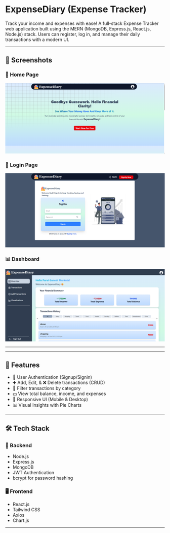 # ExpenseDiary (Expense Tracker)
Track your income and expenses with ease! A full-stack Expense Tracker web application built using the MERN (MongoDB, Express.js, React.js, Node.js) stack. Users can register, log in, and manage their daily transactions with a modern UI.

---

## 📸 Screenshots

### 🔐 Home Page
![Home Page](./client/src/assets/home.png)

### 🔐 Login Page
![Login Page](./client/src/assets/signin.png)

### 📊 Dashboard
![Dashboard](./client/src/assets/dashboard.png)

---
---

## 🚀 Features

- 🔐 User Authentication (Signup/Signin)
- ➕ Add, Edit, & ❌ Delete transactions (CRUD)
- 📂 Filter transactions by category
- 💵 View total balance, income, and expenses
- 📱 Responsive UI (Mobile & Desktop)
- 📊 Visual Insights with Pie Charts

---

## 🛠️ Tech Stack

### 🔧 Backend
- Node.js
- Express.js
- MongoDB
- JWT Authentication
- bcrypt for password hashing

### 🖥️ Frontend
- React.js
- Tailwind CSS
- Axios
- Chart.js

---